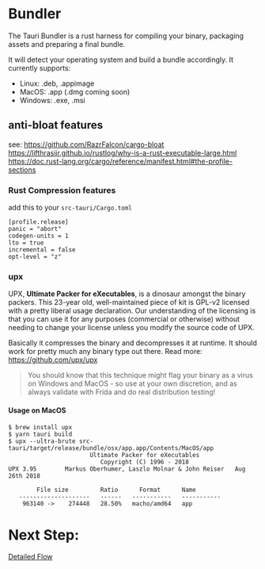 # Bundler

The Tauri Bundler is a rust harness for compiling your binary, packaging assets and preparing a final bundle.

It will detect your operating system and build a bundle accordingly. It currently supports:

- Linux: .deb, .appimage
- MacOS: .app (.dmg coming soon)
- Windows: .exe, .msi

## anti-bloat features

see: https://github.com/RazrFalcon/cargo-bloat
https://lifthrasiir.github.io/rustlog/why-is-a-rust-executable-large.html
https://doc.rust-lang.org/cargo/reference/manifest.html#the-profile-sections

### Rust Compression features
add this to your `src-tauri/Cargo.toml`

    [profile.release]
    panic = "abort"
    codegen-units = 1
    lto = true
    incremental = false
    opt-level = "z"


### upx
UPX, **Ultimate Packer for eXecutables**, is a dinosaur amongst the binary packers. This 23-year old, well-maintained piece of kit is GPL-v2 licensed with a pretty liberal usage declaration. Our understanding of the licensing is that you can use it for any purposes (commercial or otherwise) without needing to change your license unless you modify the source code of UPX.

 Basically it compresses the binary and decompresses it at runtime. It should work for pretty much any binary type out there. Read more: https://github.com/upx/upx

> You should know that this technique might flag your binary as a virus on Windows and MacOS - so use at your own discretion, and as always validate with Frida and do real distribution testing!

#### Usage on MacOS
    $ brew install upx
    $ yarn tauri build
    $ upx --ultra-brute src-tauri/target/release/bundle/osx/app.app/Contents/MacOS/app
                           Ultimate Packer for eXecutables
                              Copyright (C) 1996 - 2018
    UPX 3.95        Markus Oberhumer, Laszlo Molnar & John Reiser   Aug 26th 2018

            File size         Ratio      Format      Name
       --------------------   ------   -----------   -----------
        963140 ->    274448   28.50%   macho/amd64   app

# Next Step:
[Detailed Flow](https://github.com/tauri-apps/tauri/wiki/15.-Detailed-Flow)
